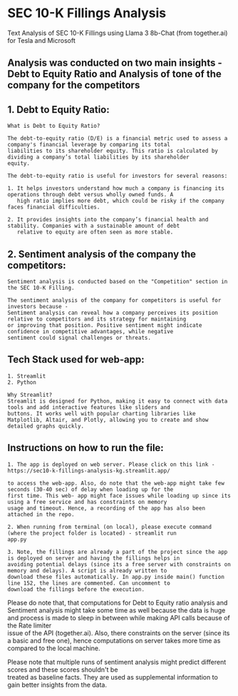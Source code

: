 # SEC 10-K Fillings Analysis
Text Analysis of SEC 10-K Fillings using Llama 3 8b-Chat (from together.ai) for Tesla and Microsoft

## Analysis was conducted on two main insights - Debt to Equity Ratio and Analysis of tone of the company for the competitors

## 1. Debt to Equity Ratio:
    What is Debt to Equity Ratio?

    The debt-to-equity ratio (D/E) is a financial metric used to assess a company's financial leverage by comparing its total    
    liabilities to its shareholder equity. This ratio is calculated by dividing a company’s total liabilities by its shareholder 
    equity. 
    
    The debt-to-equity ratio is useful for investors for several reasons:

    1. It helps investors understand how much a company is financing its operations through debt versus wholly owned funds. A   
       high ratio implies more debt, which could be risky if the company faces financial difficulties.
    
    2. It provides insights into the company’s financial health and stability. Companies with a sustainable amount of debt 
       relative to equity are often seen as more stable.


## 2. Sentiment analysis of the company the competitors:
    
    Sentiment analysis is conducted based on the "Competition" section in the SEC 10-K Filling. 

    The sentiment analysis of the company for competitors is useful for investors because - 
    Sentiment analysis can reveal how a company perceives its position relative to competitors and its strategy for maintaining 
    or improving that position. Positive sentiment might indicate confidence in competitive advantages, while negative 
    sentiment could signal challenges or threats.

## Tech Stack used for web-app:
    1. Streamlit
    2. Python

    Why Streamlit?
    Streamlit is designed for Python, making it easy to connect with data tools and add interactive features like sliders and 
    buttons. It works well with popular charting libraries like Matplotlib, Altair, and Plotly, allowing you to create and show 
    detailed graphs quickly. 

## Instructions on how to run the file:
    1. The app is deployed on web server. Please click on this link -
    https://sec10-k-fillings-analysis-kg.streamlit.app/ 
    
    to access the web-app. Also, do note that the web-app might take few seconds (30-40 sec) of delay when loading up for the 
    first time. This web- app might face issues while loading up since its using a free service and has constraints on memory
    usage and timeout. Hence, a recording of the app has also been attached in the repo. 

    2. When running from terminal (on local), please execute command (where the project folder is located) - streamlit run 
    app.py

    3. Note, the fillings are already a part of the project since the app is deployed on server and having the fillings helps in 
    avoiding potential delays (since its a free server with constraints on memory and delays). A script is already written to 
    download these files automatically. In app.py inside main() function line 152, the lines are commented. Can uncomment to 
    download the fillings before the execution.


Please do note that, that computations for Debt to Equity ratio analysis and Sentiment analysis might take some time as 
well because the data is huge and process is made to sleep in between while making API calls because of the Rate limiter    
issue of the API (together.ai). Also, there constraints on the server (since its a basic and free one), hence computations on server takes more time as compared to the local machine.

Please note that multiple runs of sentiment analysis might predict different scores and these scores shouldn't be  
treated as baseline facts. They are used as supplemental information to gain better insights from the data.






